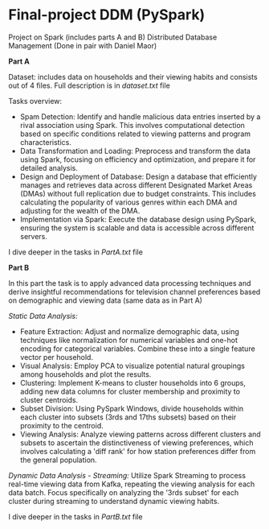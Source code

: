 # Final-project DDM (PySpark)
Project on Spark (includes parts A and B) Distributed Database Management 
(Done in pair with Daniel Maor)

**Part A**

Dataset: includes data on households and their viewing habits and consists out of 4 files. Full description is in *dataset.txt* file

Tasks overview:
* Spam Detection: Identify and handle malicious data entries inserted by a rival association using Spark. This involves computational detection based on specific conditions related to viewing patterns and program characteristics.
* Data Transformation and Loading: Preprocess and transform the data using Spark, focusing on efficiency and optimization, and prepare it for detailed analysis.
* Design and Deployment of Database: Design a database that efficiently manages and retrieves data across different Designated Market Areas (DMAs) without full replication due to budget constraints. This includes calculating the popularity of various genres within each DMA and adjusting for the wealth of the DMA.
* Implementation via Spark: Execute the database design using PySpark, ensuring the system is scalable and data is accessible across different servers.

I dive deeper in the tasks in *PartA.txt* file

**Part B**

In this part the task is to apply advanced data processing techniques and derive insightful recommendations for television channel preferences based on demographic and viewing data (same data as in Part A)

*Static Data Analysis:*
* Feature Extraction: Adjust and normalize demographic data, using techniques like normalization for numerical variables and one-hot encoding for categorical variables. Combine these into a single feature vector per household.
* Visual Analysis: Employ PCA to visualize potential natural groupings among households and plot the results.
* Clustering: Implement K-means to cluster households into 6 groups, adding new data columns for cluster membership and proximity to cluster centroids.
* Subset Division: Using PySpark Windows, divide households within each cluster into subsets (3rds and 17ths subsets) based on their proximity to the centroid.
* Viewing Analysis: Analyze viewing patterns across different clusters and subsets to ascertain the distinctiveness of viewing preferences, which involves calculating a 'diff rank' for how station preferences differ from the general population.


*Dynamic Data Analysis - Streaming:*
Utilize Spark Streaming to process real-time viewing data from Kafka, repeating the viewing analysis for each data batch.
Focus specifically on analyzing the '3rds subset' for each cluster during streaming to understand dynamic viewing habits.

I dive deeper in the tasks in *PartB.txt* file

